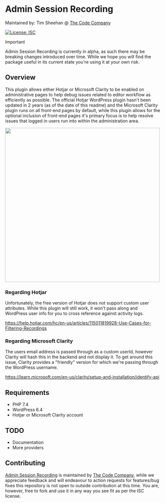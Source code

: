 # Admin Session Recording

Maintained by: Tim Sheehan @ [The Code Company](https://thecode.co)

[![License: ISC](https://img.shields.io/badge/License-ISC-blue.svg)](https://opensource.org/licenses/ISC)

> [!IMPORTANT]  
> Admin Session Recording is currently in alpha, as such there may be breaking changes introduced over time. While we hope you will find the package useful in its current state you're using it at your own risk.

## Overview
This plugin allows either Hotjar or Microsoft Clarity to be enabled on administrative pages to help debug issues related to editor workflow as efficiently as possible. The official Hotjar WordPress plugin hasn't been updated in 2 years (as of the date of this readme) and the Microsoft Clarity plugin runs on all front-end pages by default, while this plugin allows for the optional inclusion of front-end pages it's primary focus is to help resolve issues that logged in users run into within the administration area.

<img src="https://thecodeco.b-cdn.net/admin-sessions/admin-session-recording.png" width="500">

### Regarding Hotjar
Unfortunately, the free version of Hotjar does not support custom user attributes. While this plugin will still work, it won't pass along and WordPress user info for you to cross reference against activity logs.

https://help.hotjar.com/hc/en-us/articles/115011819928-Use-Cases-for-Filtering-Recordings

### Regarding Microsoft Clarity
The users email address is passed through as a custom userId, however Clarity will hash this in the backend and not display it. To get around this issue, Clarity provides a "friendly" version for which we're passing through the WordPress username.

https://learn.microsoft.com/en-us/clarity/setup-and-installation/identify-api

## Requirements

- PHP 7.4
- WordPress 6.4
- Hotjar or Microsoft Clarity account

## TODO

- Documentation
- More providers

## Contributing

[Admin Session Recording](https://github.com/TheCodeCompany/admin-session-recording) is maintained by [The Code Company](https://thecode.co/), while we appreciate feedback and will endeavour to action requests for features/bug fixes this repository is not open to outside contribution at this time. You are, however, free to fork and use it in any way you see fit as per the ISC license.